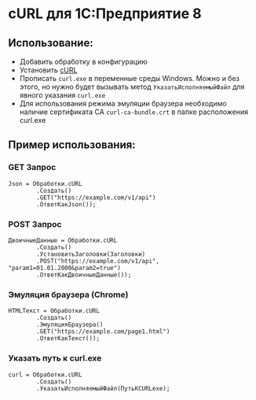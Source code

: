 # cURL для 1С:Предприятие 8

## Использование:

- Добавить обработку в конфигурацию
- Установить [cURL](https://curl.se/windows)
- Прописать `curl.exe` в переменные среды Windows. Можно и без этого, но нужно будет вызывать метод `УказатьИсполняемыйФайл` для явного указания `curl.exe`
- Для использования режима эмуляции браузера необходимо наличие сертификата CA `curl-ca-bundle.crt` в папке расположения curl.exe

## Пример использования:

### GET Запрос
```bsl
Json = Обработки.cURL
        .Создать()
        .GET("https://example.com/v1/api")
        .ОтветКакJson());
```

### POST Запрос
```bsl
ДвоичныеДанные = Обработки.cURL
        .Создать()
        .УстановитьЗаголовки(Заголовки)
        .POST("https://example.com/v1/api", "param1=01.01.2000&param2=true")
        .ОтветКакДвоичныеДанные());
```

### Эмуляция браузера (Chrome)
```bsl
HTMLТекст = Обработки.cURL
        .Создать()
        .ЭмуляцияБраузера()
        .GET("https://example.com/page1.html")
        .ОтветКакТекст());
```

### Указать путь к curl.exe
```bsl
curl = Обработки.cURL
        .Создать()
        .УказатьИсполняемыйФайл(ПутьКCURLexe);
```
